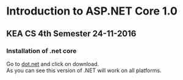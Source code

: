 # Introduction to ASP.NET Core 1.0
## KEA CS 4th Semester 24-11-2016



### Installation of .net core
Go to [dot.net](http://dot.net) and click on download.    
As you can see this version of .NET will work on all platforms.
